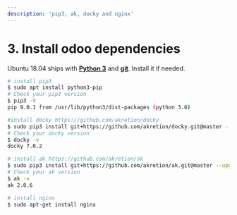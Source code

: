 ```yaml
---
description: 'pip3, ak, docky and nginx'
---
```


# 3. Install odoo dependencies

Ubuntu 18.04 ships with [**Python 3**](https://docs.python-guide.org/starting/install3/linux/) and [**git**](https://linuxize.com/post/how-to-install-git-on-ubuntu-18-04/). Install it if needed.

```bash
# install pip3
$ sudo apt install python3-pip
# Check your pip3 version
$ pip3 -V
pip 9.0.1 from /usr/lib/python3/dist-packages (python 3.6)
```

```bash
#install docky https://github.com/akretion/docky
$ sudo pip3 install git+https://github.com/akretion/docky.git@master --upgrade
# Check your docky version
$ docky -v
docky 7.0.2

# install ak https://github.com/akretion/ak
$ sudo pip3 install git+https://github.com/akretion/ak.git@master --upgrade
# Check your ak version
$ ak -v
ak 2.0.6

# install nginx
$ sudo apt-get install nginx
```







